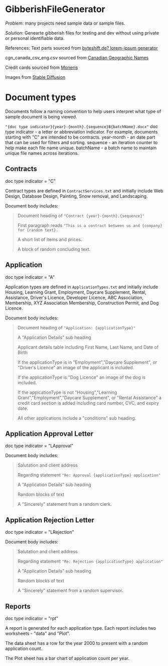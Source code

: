 # GibberishFileGenerator
*Problem*: many projects need sample data or sample files.

*Solution*: Genearte gibberish files for testing and dev without using private or personal identifiable data.

References:
Text parts sourced from [byteshift.de?  lorem-ipsum generator](https://generator.lorem-ipsum.info/_latin)

cgn_canada_csv_eng.csv sourced from [Canadian Geographic Names](https://open.canada.ca/data/en/dataset/e27c6eba-3c5d-4051-9db2-082dc6411c2c)

Credit cards sourced from [Moneris](https://developer.moneris.com/More/Testing/Testing%20a%20Solution)

Images from [Stable Diffusion](https://stablediffusionweb.com/#ai-image-generator)

# Document types

Documents follow a naming convention to help users interpret what type of sample document is being viewed.

`"{doc type indicator}{year}-{month}.{sequence}B{batchName}.docx"`
doc type indicator - a letter or abbreviation indicator.  For example, documents starting with "C" are intended to be contracts.
year-month - an date part that can be used for filters and sorting.
sequence - an iteration counter to help make each file name unique.
batchName - a batch name to maintain unique file names across iterations.

## Contracts

doc type indicator = "C"

Contract types are defined in `ContractServices.txt` and initially include Web Design, Database Design, Painting, Snow removal, and Landscaping.

Document body includes:

>Document heading of `"Contract {year}-{month}.{sequence}"`
>
>First paragraph reads `"This is a contract between us and {company} for {random text}.`
>
>A short list of items and prices.
>
>A block of random concluding text.

## Application

doc type indicator = "A"

Application types are defined in `ApplicationTypes.txt` and initially include Housing, Learning Grant, Employment, Daycare Supplement, Rental, Assistance, Driver's Licence, Developer Licence, ABC Association, Membership, XYZ Association Membership, Construction Permit, and Dog Licence.

Document body includes:
>Document heading of `"Application: {applicationType}"`
>
>A "Application Details" sub heading
>
>Applicant details table including First Name, Last Name, and Date of Birth
>
>If the applicationType is in "Employment","Daycare Supplement", or "Driver's Licence" an image of the applicant is included.
>
>If the applicationType is "Dog Licence" an image of the dog is included.
>
>If the appicationType is not "Housing","Learning Grant","Employment","Daycare Supplement",
or "Rental Assistance" a credit card section is added including card number, CVC, and expiry date.
>
>All other applications include a "conditions" sub heading.

## Application Approval Letter

doc type indicator = "LApproval"

Document body includes:
>Salutation and client address
> 
>Regarding statement  `"Re: Approval {applicationType} application"`
>
>A "Application Details" sub heading
>
>Random blocks of text
>
>A "Sincerely" statement from a random clerk.

## Application Rejection Letter

doc type indicator = "LRejection"

Document body includes:
>Salutation and client address
> 
>Regarding statement  `"Re: Rejection {applicationType} application"`
>
>A "Application Details" sub heading
>
>Random blocks of text
>
>A "Sincerely" statement from a random supervisor.

## Reports

doc type indicator = "rpt"

A report is generated for each application type. 
Each report includes two worksheets - "data" and "Plot".

The data sheet has a row for the year 2000 to present with a random application count.

The Plot sheet has a bar chart of application count per year.
